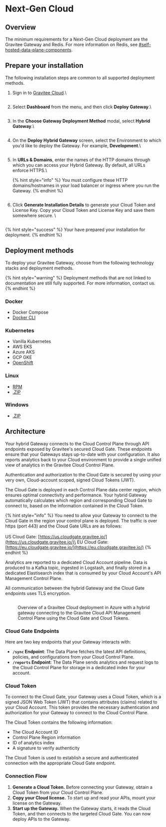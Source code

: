 # Next-Gen Cloud

## Overview

The minimum requirements for a Next-Gen Cloud deployment are the Gravitee Gateway and Redis. For more information on Redis, see [#self-hosted-data-plane-components](../#self-hosted-data-plane-components "mention").

## Prepare your installation

The following installation steps are common to all supported deployment methods.&#x20;

1.  Sign in to [Gravitee Cloud](https://cloud.gravitee.io/).\


    <figure><img src="../../.gitbook/assets/image (262).png" alt=""><figcaption></figcaption></figure>
2.  Select **Dashboard** from the menu, and then click **Deploy Gateway**.\


    <figure><img src="../../.gitbook/assets/00 1 copy (1).png" alt=""><figcaption></figcaption></figure>
3.  In the **Choose Gateway Deployment Method** modal, select **Hybrid Gateway**.\


    <figure><img src="../../.gitbook/assets/image (1) (1) (1).png" alt=""><figcaption></figcaption></figure>
4.  On the **Deploy Hybrid Gateway** screen, select the Environment to which you'd like to deploy the Gateway. For example, **Development**.\


    <figure><img src="../../.gitbook/assets/00 2 copy.png" alt=""><figcaption></figcaption></figure>
5.  In **URLs & Domains**, enter the names of the HTTP domains through which you can access your Hybrid Gateway. By default, all URLs enforce HTTPS.\


    {% hint style="info" %}
    You must configure these HTTP domains/hostnames in your load balancer or ingress where you run the Gateway.
    {% endhint %}



    <figure><img src="../../.gitbook/assets/image (265).png" alt=""><figcaption></figcaption></figure>
6.  Click **Generate Installation Details** to generate your Cloud Token and License Key. Copy your Cloud Token and License Key and save them somewhere secure. \


    <figure><img src="../../.gitbook/assets/00 4 copy.png" alt=""><figcaption></figcaption></figure>

{% hint style="success" %}
Your have prepared your installation for deployment.
{% endhint %}

## Deployment methods

To deploy your Gravitee Gateway, choose from the following technology stacks and deployment methods.

{% hint style="warning" %}
Deployment methods that are not linked to documentation are still fully supported. For more information, contact us.
{% endhint %}

### Docker

* Docker Compose
* [Docker CLI](docker/docker-cli.md)

### Kubernetes

* Vanilla Kubernetes
* AWS EKS
* Azure AKS
* GCP GKE
* [OpenShift](kubernetes/openshift.md)

### Linux

* [RPM](rpm.md)
* [.ZIP](.zip.md)

### Windows

* [.ZIP](.zip.md)

## Architecture

Your hybrid Gateway connects to the Cloud Control Plane through API endpoints exposed by Gravitee's secured Cloud Gate. These endpoints ensure that your Gateways stays up-to-date with your configuration. It also reports analytics back to your Cloud environment to provide a single unified view of analytics in the Gravitee Cloud Control Plane.

Authentication and authorization to the Cloud Gate is secured by using your very own, Cloud-account scoped, signed Cloud Tokens (JWT).

The Cloud Gate is deployed in each Control Plane data center region, which ensures optimal connectivity and performance. Your hybrid Gateway automatically calculates which region and corresponding Cloud Gate to connect to, based on the information contained in the Cloud Token.

{% hint style="info" %}
You need to allow your Gateway to connect to the Cloud Gate in the region your control plane is deployed. The traffic is over https (port 443) and the Cloud Gate URLs are as follows:\
\
US Cloud Gate: [https://us.cloudgate.gravitee.io/](https://us.cloudgate.gravitee.io/)\
EU Cloud Gate: [https://eu.cloudgate.gravitee.io/](https://eu.cloudgate.gravitee.io/)
{% endhint %}

Analytics are reported to a dedicated Cloud Account pipeline. Data is produced to a Kafka topic, ingested in Logstash, and finally stored in a dedicated Elastisearch index that is consumed by your Cloud Account's API Management Control Plane.

All communication between the hybrid Gateway and the Cloud Gate endpoints uses TLS encryption.

<figure><img src="../../.gitbook/assets/image (5).png" alt=""><figcaption><p>Overview of a Gravitee Cloud deployment in Azure with a hybrid gateway connecting to the Gravitee Cloud API Management Control Plane using the Cloud Gate and Cloud Tokens.</p></figcaption></figure>

### Cloud Gate Endpoints

Here are two key endpoints that your Gateway interacts with:

* **`/sync` Endpoint**: The Data Plane fetches the latest API definitions, policies, and configurations from your Cloud Control Plane.
* **`/reports` Endpoint**: The Data Plane sends analytics and request logs to the Cloud Control Plane for storage in a dedicated index for your account.

### Cloud Token

To connect to the Cloud Gate, your Gateway uses a Cloud Token, which is a signed JSON Web Token (JWT) that contains attributes (claims) related to your Cloud Account. This token provides the necessary authentication and authorization for your Gateway to connect to the Cloud Control Plane.

The Cloud Token contains the following information:

* The Cloud Account ID
* Control Plane Region information
* ID of analytics index
* A signature to verify authenticity

The Cloud Token is used to establish a secure and authenticated connection with the appropriate Cloud Gate endpoint.

### Connection Flow

1. **Generate a Cloud Token.** Before connecting your Gateway, obtain a Cloud Token from your Cloud Control Plane.
2. **Copy your Cloud license.** To start up and read your APIs, mount your license on the Gateway.
3. **Start up the Gateway.** When the Gateway starts, it reads the Cloud Token, and then connects to the targeted Cloud Gate. You can now deploy APIs to the Gateway.
